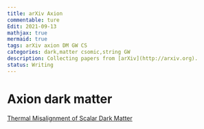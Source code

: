 ```yaml
---
title: arXiv Axion
commentable: ture
Edit: 2021-09-13
mathjax: true
mermaid: true
tags: arXiv axion DM GW CS
categories: dark,matter csomic,string GW
description: Collecting papers from [arXiv](http://arxiv.org).
status: Writing
---
```

# Axion dark matter
[Thermal Misalignment of Scalar Dark Matter](https://arxiv.org/pdf/2109.04476.pdf)
